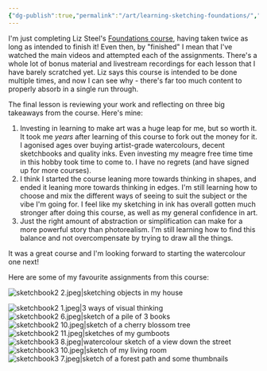 ```yaml
---
{"dg-publish":true,"permalink":"/art/learning-sketching-foundations/","tags":["art","learning"],"noteIcon":"","created":"2023-12-27"}
---
```


I'm just completing Liz Steel's [Foundations course](https://sketchingnow.com/foundations2023/), having taken twice as long as intended to finish it! Even then, by "finished" I mean that I've watched the main videos and attempted each of the assignments. There's a whole lot of bonus material and livestream recordings for each lesson that I have barely scratched yet. Liz says this course is intended to be done multiple times, and now I can see why - there's far too much content to properly absorb in a single run through.

The final lesson is reviewing your work and reflecting on three big takeaways from the course. Here's mine:

1. Investing in learning to make art was a huge leap for me, but so worth it. It took me *years* after learning of this course to fork out the money for it. I agonised ages over buying artist-grade watercolours, decent sketchbooks and quality inks. Even investing my meagre free time time in this hobby took time to come to. I have no regrets (and have signed up for more courses).
2. I think I started the course leaning more towards thinking in shapes, and ended it leaning more towards thinking in edges. I'm still learning how to choose and mix the different ways of seeing to suit the subject or the vibe I'm going for. I feel like my sketching in ink has overall gotten much stronger after doing this course, as well as my general confidence in art.
3. Just the right amount of abstraction or simplification can make for a more powerful story than photorealism. I'm still learning how to find this balance and not overcompensate by trying to draw all the things.

It was a great course and I'm looking forward to starting the watercolour one next!

Here are some of my favourite assignments from this course:

![sketchbook2 2.jpeg|sketching objects in my house](/img/user/assets/sketchbook2%202.jpeg)

![sketchbook2 1.jpeg|3 ways of visual thinking](/img/user/assets/sketchbook2%201.jpeg)
![sketchbook2 6.jpeg|sketch of a pile of 3 books](/img/user/assets/sketchbook2%206.jpeg)![sketchbook2 10.jpeg|sketch of a cherry blossom tree](/img/user/assets/sketchbook2%2010.jpeg)
![sketchbook2 11.jpeg|sketches of my gumboots](/img/user/assets/sketchbook2%2011.jpeg)
![sketchbook3 8.jpeg|watercolour sketch of a view down the street](/img/user/assets/sketchbook3%208.jpeg)
![sketchbook3 10.jpeg|sketch of my living room](/img/user/assets/sketchbook3%2010.jpeg)![sketchbook3 7.jpeg|sketch of a forest path and some thumbnails](/img/user/assets/sketchbook3%207.jpeg)
